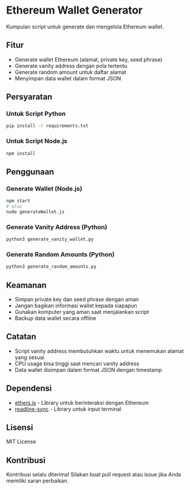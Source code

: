 # Ethereum Wallet Generator

Kumpulan script untuk generate dan mengelola Ethereum wallet.

## Fitur

- Generate wallet Ethereum (alamat, private key, seed phrase)
- Generate vanity address dengan pola tertentu
- Generate random amount untuk daftar alamat
- Menyimpan data wallet dalam format JSON

## Persyaratan

### Untuk Script Python

```bash
pip install -r requirements.txt
```

### Untuk Script Node.js

```bash
npm install
```

## Penggunaan

### Generate Wallet (Node.js)

```bash
npm start
# atau
node generateWallet.js
```

### Generate Vanity Address (Python)

```bash
python3 generate_vanity_wallet.py
```

### Generate Random Amounts (Python)

```bash
python3 generate_random_amounts.py
```

## Keamanan

- Simpan private key dan seed phrase dengan aman
- Jangan bagikan informasi wallet kepada siapapun
- Gunakan komputer yang aman saat menjalankan script
- Backup data wallet secara offline

## Catatan

- Script vanity address membutuhkan waktu untuk menemukan alamat yang sesuai
- CPU usage bisa tinggi saat mencari vanity address
- Data wallet disimpan dalam format JSON dengan timestamp

## Dependensi

- [ethers.js](https://docs.ethers.org/v5/) - Library untuk berinteraksi dengan Ethereum
- [readline-sync](https://www.npmjs.com/package/readline-sync) - Library untuk input terminal

## Lisensi

MIT License

## Kontribusi

Kontribusi selalu diterima! Silakan buat pull request atau issue jika Anda memiliki saran perbaikan.
